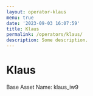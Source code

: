 ```yaml
---
layout: operator-klaus
menu: true
date: '2023-09-03 16:07:59'
title: Klaus
permalink: /operators/klaus/
description: Some description.
---
```


# Klaus

Base Asset Name: klaus_iw9